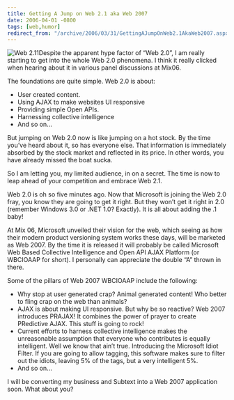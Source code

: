```yaml
---
title: Getting A Jump on Web 2.1 aka Web 2007
date: 2006-04-01 -0800
tags: [web,humor]
redirect_from: "/archive/2006/03/31/GettingAJumpOnWeb2.1AkaWeb2007.aspx/"
---
```


![Web 2.11](https://haacked.com/images/Web211.jpg)Despite the apparent hype factor of “Web 2.0”, I am really starting to get into the whole Web 2.0 phenomena. I think it really clicked when hearing about it in various panel discussions at Mix06.

The foundations are quite simple. Web 2.0 is about:

- User created content.
- Using AJAX to make websites UI responsive
- Providing simple Open APIs.
- Harnessing collective intelligence
- And so on...

But jumping on Web 2.0 now is like jumping on a hot stock. By the time you’ve heard about it, so has everyone else. That information is immediately absorbed by the stock market and reflected in its price. In other words, you have already missed the boat sucka.

So I am letting you, my limited audience, in on a secret. The time is now to leap ahead of your competition and embrace Web 2.1.

Web 2.0 is oh so five minutes ago. Now that Microsoft is joining the Web 2.0 fray, you know they are going to get it right. But they won’t get it right in 2.0 (remember Windows 3.0 or .NET 1.0? Exactly). It is all about adding the .1 baby!

At Mix 06, Microsoft unveiled their vision for the web, which seeing as how their modern product versioning system works these days, will be marketed as Web 2007. By the time it is released it will probably be called Microsoft Web Based Collective Intelligence and Open API AJAX Platform (or WBCIOAAP for short). I personally can appreciate the double “A” thrown in there.

Some of the pillars of Web 2007 WBCIOAAP include the following:

- Why stop at user generated crap? Animal generated content! Who better to fling crap on the web than animals?
- AJAX is about making UI responsive. But why be so reactive? Web 2007 introduces PRAJAX! It combines the power of prayer to create PRedictive AJAX. This stuff is going to rock!
- Current efforts to harness collective intelligence makes the unreasonable assumption that everyone who contributes is equally intelligent. Well we know that ain’t true. Introducing the Microsoft Idiot Filter. If you are going to allow tagging, this software makes sure to filter out the idiots, leaving 5% of the tags, but a very intelligent 5%.
- And so on...

I will be converting my business and Subtext into a Web 2007 application soon. What about you?
